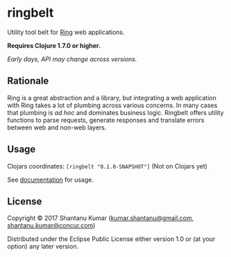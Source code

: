 # ringbelt

Utility tool belt for [Ring](https://github.com/ring-clojure) web applications.

**Requires Clojure 1.7.0 or higher.**

_Early days, API may change across versions._


## Rationale

Ring is a great abstraction and a library, but integrating a web application with Ring takes a lot of plumbing
across various concerns. In many cases that plumbing is _ad hoc_ and dominates business logic. Ringbelt offers
utility functions to parse requests, generate responses and translate errors between web and non-web layers.


## Usage

Clojars coordinates: `[ringbelt "0.1.0-SNAPSHOT"]` (Not on Clojars yet)

See [documentation](doc/intro.md) for usage.


## License

Copyright © 2017 Shantanu Kumar (kumar.shantanu@gmail.com, shantanu.kumar@concur.com)

Distributed under the Eclipse Public License either version 1.0 or (at
your option) any later version.

